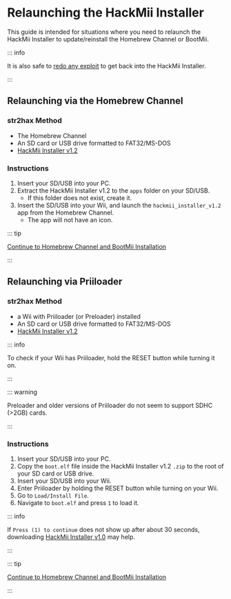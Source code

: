 # Relaunching the HackMii Installer

This guide is intended for situations where you need to relaunch the HackMii Installer to update/reinstall the Homebrew Channel or BootMii.

::: info

It is also safe to [redo any exploit](get-started) to get back into the HackMii Installer.

:::

## Relaunching via the Homebrew Channel

### str2hax Method

- The Homebrew Channel
- An SD card or USB drive formatted to FAT32/MS-DOS
- [HackMii Installer v1.2](https://bootmii.org/download/)

### Instructions

1. Insert your SD/USB into your PC.
2. Extract the HackMii Installer v1.2 to the `apps` folder on your SD/USB.
    - If this folder does not exist, create it.
3. Insert the SD/USB into your Wii, and launch the `hackmii_installer_v1.2` app from the Homebrew Channel.
    - The app will not have an icon.

::: tip

[Continue to Homebrew Channel and BootMii Installation](hbc)

:::

## Relaunching via Priiloader

### str2hax Method

- a Wii with Priiloader (or Preloader) installed
- An SD card or USB drive formatted to FAT32/MS-DOS
- [HackMii Installer v1.2](https://bootmii.org/download/)

::: info

To check if your Wii has Priiloader, hold the RESET button while turning it on.

:::

::: warning

Preloader and older versions of Priiloader do not seem to support SDHC (>2GB) cards.

:::

### Instructions

1. Insert your SD/USB into your PC.
2. Copy the `boot.elf` file inside the HackMii Installer v1.2 `.zip` to the root of your SD card or USB drive.
3. Insert your SD/USB into your Wii.
4. Enter Priiloader by holding the RESET button while turning on your Wii.
5. Go to `Load/Install File`.
6. Navigate to `boot.elf` and press `1` to load it.

::: info

If `Press (1) to continue` does not show up after about 30 seconds, downloading [HackMii Installer v1.0](https://bootmii.org/download/) may help.

:::

::: tip

[Continue to Homebrew Channel and BootMii Installation](hbc)

:::
